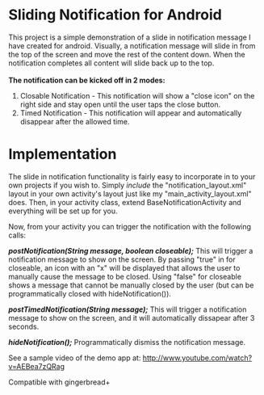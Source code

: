 Sliding Notification for Android
================================

This project is a simple demonstration of a slide in notification message I have created for android. Visually, a notification message will slide in from the top of the screen and move the rest of the content down. When the notification completes all content will slide back up to the top.
<br><br>
<b>The notification can be kicked off in 2 modes:</b>
<ol>
  <li>Closable Notification - This notification will show a "close icon" on the right side and stay open until the user taps the close button.
	<li>Timed Notification - This notification will appear and automatically disappear after the allowed time.
</ol>

Implementation
==============
The slide in notification functionality is fairly easy to incorporate in to your own projects if you wish to. Simply <i>include</i> the "notification_layout.xml" layout in your own activity's layout just like my "main_activity_layout.xml" does. Then, in your activity class, extend BaseNotificationActivity and everything will be set up for you.

Now, from your activity you can trigger the notification with the following calls:

<i><b>postNotification(String message, boolean closeable);</b></i>
This will trigger a notification message to show on the screen. By passing "true" in for closeable, an icon with an "x" will be displayed that allows the user to manually cause the message to be closed. Using "false" for closeable shows a message that cannot be manually closed by the user (but can be programmatically closed with hideNotification()). 


<i><b>postTimedNotification(String message);</b></i>
This will trigger a notification message to show on the screen, and it will automatically dissapear after 3 seconds.

<i><b>hideNotification();</b></i>
Programmatically dismiss the notification message.

See a sample video of the demo app at: <a href="http://www.youtube.com/watch?v=AEBea7zQRag">http://www.youtube.com/watch?v=AEBea7zQRag</a>

Compatible with gingerbread+

